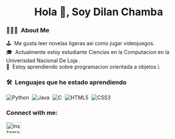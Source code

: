 <h1 align="center">Hola 👋, Soy Dilan Chamba</h1>


### 👨🏻‍💻 &nbsp;About Me

🕹️ &nbsp;Me gusta leer novelas ligeras asi como jugar videojuegos.\
🎓 &nbsp;Actualmente estoy estudiante Ciencias en la Computacion en la Univerisdad Nacional De Loja .\
🌱 &nbsp;Estoy aprendiendo sobre programacion orientada a objetos.\

### 🛠 &nbsp;Lenguajes que he estado aprendiendo

![Python](https://img.shields.io/badge/python-3670A0?style=for-the-badge&logo=python&logoColor=ffdd54)&nbsp;
![Java](https://img.shields.io/badge/java-%23ED8B00.svg?style=for-the-badge&logo=java&logoColor=white)&nbsp;
![C](https://img.shields.io/badge/c-%2300599C.svg?style=for-the-badge&logo=c&logoColor=white)&nbsp;
![HTML5](https://img.shields.io/badge/html5-%23E34F26.svg?style=for-the-badge&logo=html5&logoColor=white)&nbsp;
![CSS3](https://img.shields.io/badge/css3-%231572B6.svg?style=for-the-badge&logo=css3&logoColor=white)&nbsp;


<h3 align="left">Connect with me:</h3>  
<p align="left">  
<a href="https://www.instagram.com/dilan1821g7/" target="blank"><img align="center" src="https://cdn.jsdelivr.net/npm/simple-icons@3.0.1/icons/instagram.svg" alt="Instagram" height="30" width="40" /></a>  
</p>  

